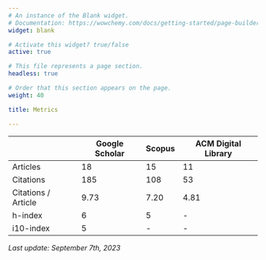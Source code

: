 ```yaml
---
# An instance of the Blank widget.
# Documentation: https://wowchemy.com/docs/getting-started/page-builder/
widget: blank

# Activate this widget? true/false
active: true

# This file represents a page section.
headless: true

# Order that this section appears on the page.
weight: 40

title: Metrics

---
```


| | Google Scholar | Scopus | ACM Digital Library |
|---|----------------|--------|---------------------|
| Articles             | 	18            | 	15	   | 11                  |
| Citations             | 	185           | 	108   | 53                  |
|  Citations / Article | 9.73           | 7.20   | 4.81                |
| h-index              | 6              | 5      | -                   |
| i10-index            | 5              | -      | -                   |

*Last update: September 7th, 2023*
